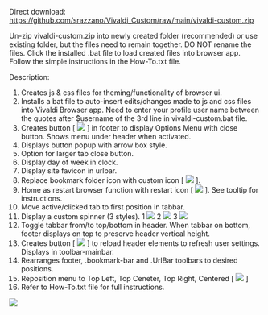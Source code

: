 Direct download: https://github.com/srazzano/Vivaldi_Custom/raw/main/vivaldi-custom.zip

Un-zip vivaldi-custom.zip into newly created folder (recommended) or use existing folder, but the files need to remain together. DO NOT rename the files. Click the installed .bat file to load created files into browser app. Follow the simple instructions in the How-To.txt file.

Description:
1. Creates js & css files for theming/functionality of browser ui.
2. Installs a bat file to auto-insert edits/changes made to js and css files into Vivaldi Browser app. Need to enter your profile user name between the quotes after $username of the 3rd line in vivaldi-custom.bat file.
3. Creates button [ <img src="https://github.com/srazzano/Images/blob/master/options.png"/> ] in footer to display Options Menu with close button. Shows menu under header when activated.
4. Displays button popup with arrow box style.
5. Option for larger tab close button.
6. Display day of week in clock.
7. Display site favicon in urlbar.
8. Replace bookmark folder icon with custom icon [ <img src="https://github.com/srazzano/Images/blob/master/folderIcon.png"/> ].
9. Home as restart browser function with restart icon [ <img src="https://github.com/srazzano/Images/blob/master/restartIcon.png"/> ]. See tooltip for instructions.
10. Move active/clicked tab to first position in tabbar.
11. Display a custom spinner (3 styles). 1 <img src="https://github.com/srazzano/Images/blob/master/spinner1.png"/> 2 <img src="https://github.com/srazzano/Images/blob/master/spinner2.gif"/> 3 <img src="https://github.com/srazzano/Images/blob/master/spinner3.gif"/>
12. Toggle tabbar from/to top/bottom in header. When tabbar on bottom, footer displays on top to preserve header vertical height.
13. Creates button [ <img src="https://github.com/srazzano/Images/blob/master/reloadHeader.png"/> ] to reload header elements to refresh user settings. Displays in toolbar-mainbar.
14. Rearranges footer, .bookmark-bar and .UrlBar toolbars to desired positions.
15. Reposition menu to Top Left, Top Ceneter, Top Right, Centered [ <img src="https://github.com/srazzano/Images/blob/master/position.png"/> ]
16. Refer to How-To.txt file for full instructions.

<img src="https://github.com/srazzano/Images/blob/master/optionsMenu1.png"/>
